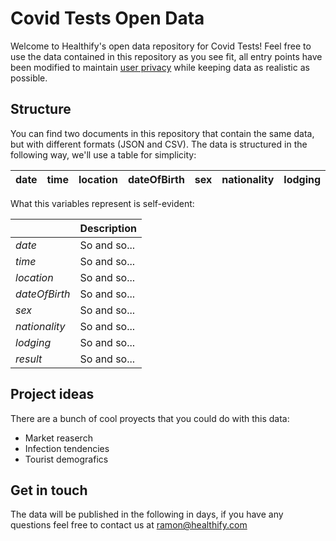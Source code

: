 # Covid Tests Open Data

Welcome to Healthify's open data repository for Covid Tests! Feel free to use the data contained in this repository as you see fit, all entry points have been modified to maintain [user privacy](https://www.healthify.mx/privacy-policy) while keeping data as realistic as possible.

## Structure

You can find two documents in this repository that contain the same data, but with different formats (JSON and CSV). The data is structured in the following way, we'll use a table for simplicity:

| date | time | location | dateOfBirth | sex | nationality | lodging | result |
| --- | --- | --- | --- | --- | --- | --- | --- |

What this variables represent is self-evident:

| | Description |
| --- | --- |
| *date* | So and so... |
| *time* | So and so... |
| *location* | So and so... |
| *dateOfBirth* | So and so... |
| *sex* | So and so... |
| *nationality* | So and so... |
| *lodging* | So and so... |
| *result* | So and so... |

## Project ideas

There are a bunch of cool proyects that you could do with this data:
- Market reaserch
- Infection tendencies
- Tourist demografics

## Get in touch

The data will be published in the following in days, if you have any questions feel free to contact us at ramon@healthify.com
